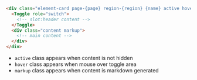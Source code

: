 
```html label="Structure"
<div class="element-card page-{page} region-{region} {name} active hover">
  <Toggle role="switch">
    <!-- slot:header content -->
  </Toggle>
  <div class="content markup">
    <!-- main content -->
  </div>
</div>
```

- `active` class appears when content is not hidden
- `hover` class appears when mouse over toggle area
- `markup` class appears when content is markdown generated
